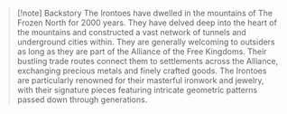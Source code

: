 >[!note] Backstory
>The Irontoes have dwelled in the mountains of The Frozen North for 2000 years. They have delved deep into the heart of the mountains and constructed a vast network of tunnels and underground cities within. They are generally welcoming to outsiders as long as they are part of the Alliance of the Free Kingdoms.
>Their bustling trade routes connect them to settlements across the Alliance, exchanging precious metals and finely crafted goods. The Irontoes are particularly renowned for their masterful ironwork and jewelry, with their signature pieces featuring intricate geometric patterns passed down through generations.